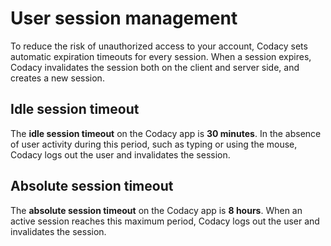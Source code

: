 # User session management

To reduce the risk of unauthorized access to your account, Codacy sets automatic expiration timeouts for every session. When a session expires, Codacy invalidates the session both on the client and server side, and creates a new session.


## Idle session timeout

The **idle session timeout** on the Codacy app is **30 minutes**. In the absence of user activity during this period, such as typing or using the mouse, Codacy logs out the user and invalidates the session.

## Absolute session timeout

The **absolute session timeout** on the Codacy app is **8 hours**. When an active session reaches this maximum period, Codacy logs out the user and invalidates the session.
